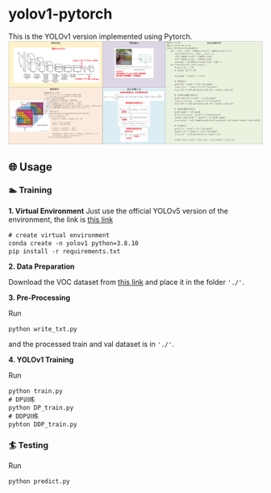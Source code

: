 # yolov1-pytorch
This is the YOLOv1 version implemented using Pytorch.
![示例图片](YOLOv1.png)
## 🌐 Usage
### 🏊 Training
**1. Virtual Environment**
Just use the official YOLOv5 version of the environment, the link is [this link](https://github.com/ultralytics/yolov5)
```
# create virtual environment
conda create -n yolov1 python=3.8.10
pip install -r requirements.txt
```

**2. Data Preparation**

Download the VOC dataset from [this link](http://host.robots.ox.ac.uk/pascal/VOC/voc2007/VOCtrainval_06-Nov-2007.tar) and place it in the folder ``'./'``.

**3. Pre-Processing**

Run 
```
python write_txt.py
``` 
and the processed train and val dataset is in ``'./'``.

**4. YOLOv1 Training**

Run 
```
python train.py
# DP训练
python DP_train.py
# DDP训练
pyhton DDP_train.py
``` 

### 🏄 Testing

Run 
```
python predict.py 
``` 



